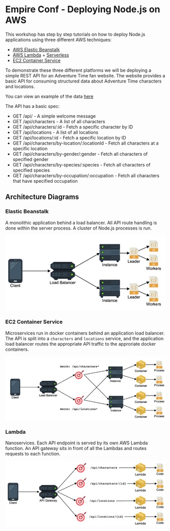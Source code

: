 # Empire Conf - Deploying Node.js on AWS

This workshop has step by step tutorials on how to deploy Node.js applications using three different AWS techniques:

- [AWS Elastic Beanstalk](https://aws.amazon.com/elasticbeanstalk/)
- [AWS Lambda](https://aws.amazon.com/lambda/) + [Serverless](https://serverless.com/)
- [EC2 Container Service](https://aws.amazon.com/ecs/)

To demonstrate these three different platforms we will be deploying a simple REST API for an Adventure Time fan website. The website provides a basic API for consuming structured data about Adventure Time characters and locations.

You can view an example of the data [here](2%20-%20Elastic%20Beanstalk/code/db.json)

The API has a basic spec:

- GET /api/ - A simple welcome message
- GET /api/characters - A list of all characters
- GET /api/characters/:id - Fetch a specific character by ID
- GET /api/locations - A list of all locations
- GET /api/locations/:id - Fetch a specific location by ID
- GET /api/characters/by-location/:locationId - Fetch all characters at a specific location
- GET /api/characters/by-gender/:gender - Fetch all characters of specified gender
- GET /api/characters/by-species/:species - Fetch all characters of specified species
- GET /api/characters/by-occupation/:occupation - Fetch all characters that have specified occupation

## Architecture Diagrams

### Elastic Beanstalk

A monolithic application behind a load balancer. All API route handling is done within the server process. A cluster of Node.js processes is run.

![elastic beanstalk](1%20-%20Development%20Environment/images/elastic-beanstalk-architecture.png)

### EC2 Container Service

Microservices run in docker containers behind an application load balancer. The API is split into a `characters` and `locations` service, and the application load balancer routes the appropriate API traffic to the approriate docker containers.

![ec2 container service](1%20-%20Development%20Environment/images/ecs-architecture.png)

### Lambda

Nanoservices. Each API endpoint is served by its own AWS Lambda function. An API gateway sits in front of all the Lambdas and routes requests to each function.

![lambda](1%20-%20Development%20Environment/images/lambda-architecture.png)
